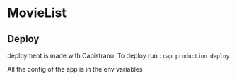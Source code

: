 # MovieList

## Deploy

deployment is made with Capistrano. To deploy run : `cap production deploy`

All the config of the app is in the env variables
